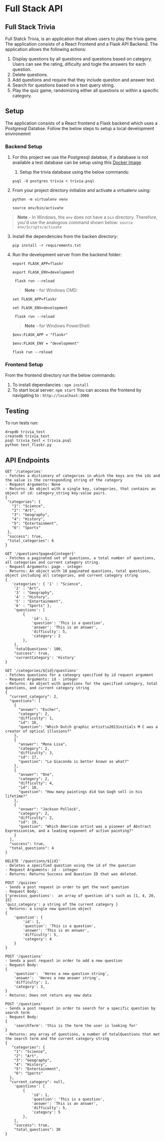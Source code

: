 # Full Stack API


## Full Stack Trivia
Full Statck Trivia, is an application that allows users to play the trivia game. The application consists of a React Frontend and a Flask API Backend. The application allows the following actions:

1. Display questions by all questions and questions based on category. Users can see the rating, dificulty and togle the answers for each question.
2. Delete questions.
3. Add questions and require that they include question and answer text.
4. Search for questions based on a text query string.
5. Play the quiz game, randomizing either all questions or within a specific category.

## Setup

The application consists of a React frontend a Flask backend which uses a Postgresql Databse. Follow the below steps to setup a local development environemnt
### Backend Setup
1. For this project we use the Postgresql databse, if a database is not available a test database can be setup using this [Docker Image](https://github.com/wallandall/postgres)
   1. Setup the trivia database using the below commands:
   
   ```psql -U postgres trivia < trivia.psql```

2. From your project directory initialize and activate a virtualenv using: 
   
   ``` python -m virtualenv venv ```
   
   ```source env/bin/activate ```

>**Note** - In Windows, the `env` does not have a `bin` directory. Therefore, you'd use the analogous command shown below:
    ``` source env/Scripts/activate ```

3. Install the dependencies from the backen directory:
   
    ``` pip install -r requirements.txt ```

4. Run the development server from the backend folder:
   
   ``` export FLASK_APP=flaskr ``` 

   ``` export FLASK_ENV=development ```

   ``` flask run --reload```
   
   >**Note** - for Windows CMD:

    ``` set FLASK_APP=flaskr ``` 

   ``` set FLASK_ENV=development ```
   
   ``` flask run --reload```

    >**Note** - for Windows PowerShell:

    ``` $env:FLASK_APP = "flaskr" ```  

   ``` $env:FLASK_ENV = "development" ```
   
   ``` flask run --reload ```

### Frontend Setup
From the frontend directory run the below commands:
1. To install dependancies : ```npm install ```
2. To start local server: ``` npm start ```
You can access the frontend by navigating to : ``` http://localhost:3000 ```


## Testing
To run tests run:
```
dropdb trivia_test
createdb trivia_test
psql trivia_test < trivia.psql
python test_flaskr.py

```

## API Endpoints

 ``` 
 GET '/categories'
- Fetches a dictionary of categories in which the keys are the ids and the value is the corresponding string of the category
- Request Arguments: None
- Returns: An object with a single key, categories, that contains an object of id: category_string key:value pairs. 
{
  "categories": {
    "1": "Science", 
    "2": "Art", 
    "3": "Geography", 
    "4": "History", 
    "5": "Entertainment", 
    "6": "Sports"
  }, 
  "success": true, 
  "total_categories": 6
} 
```
```
GET '/questions?page=${integer}'
- Fetches a paginated set of questions, a total number of questions, all categories and current category string. 
- Request Arguments: page - integer
- Returns: An object with 10 paginated questions, total questions, object including all categories, and current category string
{  
   'categories': { '1' : "Science",
    '2' : "Art",
    '3' : "Geography",
    '4' : "History",
    '5' : "Entertainment",
    '6' : "Sports" },
    'questions': [
        {
            'id': 1,
            'question': 'This is a question',
            'answer': 'This is an answer', 
            'difficulty': 5,
            'category': 2
        },
    ],
    'totalQuestions': 100,
    "success": true,    
    'currentCategory': 'History'
}
```

```
GET '/categories/${id}/questions'
- Fetches questions for a cateogry specified by id request argument 
- Request Arguments: id - integer
- Returns: An object with questions for the specified category, total questions, and current category string 
{
  "current_category": 2, 
  "questions": [
    {
      "answer": "Escher", 
      "category": 2, 
      "difficulty": 1, 
      "id": 16, 
      "question": "Which Dutch graphic artist\u2013initials M C was a creator of optical illusions?"
    }, 
    {
      "answer": "Mona Lisa", 
      "category": 2, 
      "difficulty": 3, 
      "id": 17, 
      "question": "La Giaconda is better known as what?"
    }, 
    {
      "answer": "One", 
      "category": 2, 
      "difficulty": 4, 
      "id": 18, 
      "question": "How many paintings did Van Gogh sell in his lifetime?"
    }, 
    {
      "answer": "Jackson Pollock", 
      "category": 2, 
      "difficulty": 2, 
      "id": 19, 
      "question": "Which American artist was a pioneer of Abstract Expressionism, and a leading exponent of action painting?"
    }
  ], 
  "success": true, 
  "total_questions": 4
}
```

```
DELETE '/questions/${id}'
- Deletes a specified question using the id of the question
- Request Arguments: id - integer
- Returns: Returns Success and Question ID that was deleted. 
```

```
POST '/quizzes'
- Sends a post request in order to get the next question 
- Request Body: 
{'previous_questions':  an array of question id's such as [1, 4, 20, 15]
'quiz_category': a string of the current category }
- Returns: a single new question object 
{
    'question': {
        'id': 1,
        'question': 'This is a question',
        'answer': 'This is an answer', 
        'difficulty': 5,
        'category': 4
    }
}
```

```
POST '/questions'
- Sends a post request in order to add a new question
- Request Body: 
{
    'question':  'Heres a new question string',
    'answer':  'Heres a new answer string',
    'difficulty': 1,
    'category': 3,
}
- Returns: Does not return any new data
```

```
POST '/questions'
- Sends a post request in order to search for a specific question by search term 
- Request Body: 
{
    'searchTerm': 'this is the term the user is looking for'
}
- Returns: any array of questions, a number of totalQuestions that met the search term and the current category string 
{   
   "categories": {
    "1": "Science", 
    "2": "Art", 
    "3": "Geography", 
    "4": "History", 
    "5": "Entertainment", 
    "6": "Sports"
  }, 
  "current_category": null, 
    'questions': [
        {
            'id': 1,
            'question': 'This is a question',
            'answer': 'This is an answer', 
            'difficulty': 5,
            'category': 5
        },
    ],
    "success": true, 
    "total_questions": 30
}
```
